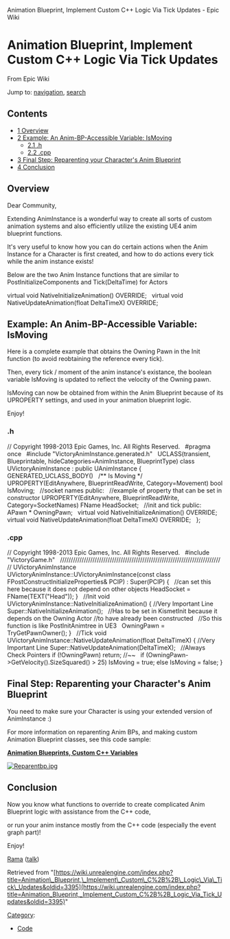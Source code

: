 Animation Blueprint, Implement Custom C++ Logic Via Tick Updates - Epic Wiki              

Animation Blueprint, Implement Custom C++ Logic Via Tick Updates
================================================================

From Epic Wiki

Jump to: [navigation](#mw-navigation), [search](#p-search)

Contents
--------

*   [1 Overview](#Overview)
*   [2 Example: An Anim-BP-Accessible Variable: IsMoving](#Example:_An_Anim-BP-Accessible_Variable:_IsMoving)
    *   [2.1 .h](#.h)
    *   [2.2 .cpp](#.cpp)
*   [3 Final Step: Reparenting your Character's Anim Blueprint](#Final_Step:_Reparenting_your_Character.27s_Anim_Blueprint)
*   [4 Conclusion](#Conclusion)

Overview
--------

Dear Community,

Extending AnimInstance is a wonderful way to create all sorts of custom animation systems and also efficiently utilize the existing UE4 anim blueprint functions.

It's very useful to know how you can do certain actions when the Anim Instance for a Character is first created, and how to do actions every tick while the anim instance exists!

Below are the two Anim Instance functions that are similar to PostInitializeComponents and Tick(DeltaTime) for Actors

virtual void NativeInitializeAnimation() OVERRIDE; 
 
virtual void NativeUpdateAnimation(float DeltaTimeX) OVERRIDE;

Example: An Anim-BP-Accessible Variable: IsMoving
-------------------------------------------------

Here is a complete example that obtains the Owning Pawn in the Init function (to avoid reobtaining the reference every tick).

Then, every tick / moment of the anim instance's existance, the boolean variable IsMoving is updated to reflect the velocity of the Owning pawn.

IsMoving can now be obtained from within the Anim Blueprint because of its UPROPERTY settings, and used in your animation blueprint logic.

Enjoy!

  

### .h

// Copyright 1998-2013 Epic Games, Inc. All Rights Reserved.
 
#pragma once
 
#include "VictoryAnimInstance.generated.h"
 
UCLASS(transient, Blueprintable, hideCategories\=AnimInstance, BlueprintType)
class UVictoryAnimInstance : public UAnimInstance
{
	GENERATED\_UCLASS\_BODY()
 
        /\*\* Is Moving \*/
	UPROPERTY(EditAnywhere, BlueprintReadWrite, Category\=Movement)
	bool IsMoving;
 
//socket names
public:
 
	//example of property that can be set in constructor
        UPROPERTY(EditAnywhere, BlueprintReadWrite, Category\=SocketNames)
	FName HeadSocket;
 
//init and tick
public:
 
	APawn \* OwningPawn;
 
	virtual void NativeInitializeAnimation() OVERRIDE;
 
	virtual void NativeUpdateAnimation(float DeltaTimeX) OVERRIDE;
 
};

### .cpp

// Copyright 1998-2013 Epic Games, Inc. All Rights Reserved.
 
#include "VictoryGame.h"
 
//////////////////////////////////////////////////////////////////////////
// UVictoryAnimInstance
 
UVictoryAnimInstance::UVictoryAnimInstance(const class FPostConstructInitializeProperties& PCIP)
	: Super(PCIP)
{
 
	//can set this here because it does not depend on other objects
	HeadSocket \= FName(TEXT("Head"));
}
 
//Init
void UVictoryAnimInstance::NativeInitializeAnimation()
{
	//Very Important Line
	Super::NativeInitializeAnimation();
 
	//Has to be set in KismetInit because it depends on the Owning Actor 
	//to have already been constructed
 
	//So this function is like PostInitAnimtree in UE3
 
	OwningPawn \= TryGetPawnOwner();
}
 
//Tick
void UVictoryAnimInstance::NativeUpdateAnimation(float DeltaTimeX)
{
	//Very Important Line
	Super::NativeUpdateAnimation(DeltaTimeX);
 
	//Always Check Pointers
	if (!OwningPawn) return;
	//~~
 
	if (OwningPawn\-\>GetVelocity().SizeSquared() \> 25) IsMoving \= true;
	else IsMoving \= false;
}

Final Step: Reparenting your Character's Anim Blueprint
-------------------------------------------------------

You need to make sure your Character is using your extended version of AnimInstance :)

For more information on reparenting Anim BPs, and making custom Animation Blueprint classes, see this code sample:

**[Animation Blueprints, Custom C++ Variables](/Animation_Blueprint,_Set_Custom_Variables_Via_C%2B%2B "Animation Blueprint, Set Custom Variables Via C++")**

[![Reparentbp.jpg](https://d3ar1piqh1oeli.cloudfront.net/e/e2/Reparentbp.jpg/637px-Reparentbp.jpg)](/File:Reparentbp.jpg)

Conclusion
----------

Now you know what functions to override to create complicated Anim Blueprint logic with assistance from the C++ code,

or run your anim instance mostly from the C++ code (especially the event graph part)!

Enjoy!

[Rama](/User:Rama "User:Rama") ([talk](/User_talk:Rama "User talk:Rama"))

Retrieved from "[https://wiki.unrealengine.com/index.php?title=Animation\_Blueprint,\_Implement\_Custom\_C%2B%2B\_Logic\_Via\_Tick\_Updates&oldid=3395](https://wiki.unrealengine.com/index.php?title=Animation_Blueprint,_Implement_Custom_C%2B%2B_Logic_Via_Tick_Updates&oldid=3395)"

[Category](/Special:Categories "Special:Categories"):

*   [Code](/Category:Code "Category:Code")